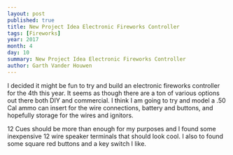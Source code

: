 ```yaml
---
layout: post
published: true
title: New Project Idea Electronic Fireworks Controller
tags: [Fireworks]
year: 2017
month: 4
day: 10
summary: New Project Idea Electronic Fireworks Controller
author: Garth Vander Houwen
---
```


I decided it might be fun to try and build an electronic fireworks controller for the 4th this year.  It seems as though there are a ton of various options out there both DIY and commercial.  I think I am going to try and model a .50 Cal ammo can insert for the wire connections, battery and buttons, and hopefully storage for the wires and ignitors.

12 Cues should be more than enough for my purposes and I found some inexpensive 12 wire speaker terminals that should look cool. I also to found some square red buttons and a key switch I like.